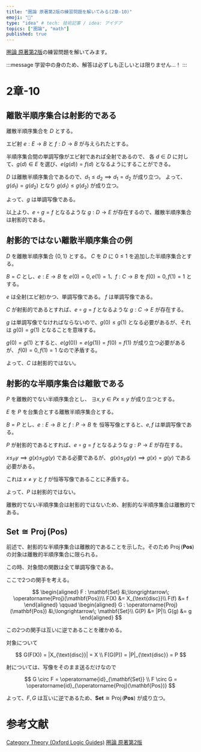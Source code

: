 ```yaml
---
title: "圏論 原著第2版の練習問題を解いてみる(2章-10)"
emoji: "🔄"
type: "idea" # tech: 技術記事 / idea: アイデア
topics: ["圏論", "math"]
published: true
---
```

[圏論 原著第2版](https://amzn.to/40w88Oq)の練習問題を解いてみます。

:::message
学習中の身のため、解答は必ずしも正しいとは限りません…！
:::

# 2章-10

## 離散半順序集合は射影的である
離散半順序集合を $D$ とする。

エピ射 $e: E \to B$ と $f: D \to B$ が与えられたとする。

半順序集合間の単調写像がエピ射であれば全射であるので、
各 $d \in D$ に対して、$g(d) \in E$ を選び、$e(g(d)) = f(d)$ となるようにすることができる。

$D$ は離散半順序集合であるので、$d_1 \leq d_2 \implies d_1 = d_2$ が成り立つ。
よって、$g(d_1) = g(d_2)$ となり $g(d_1) \leq g(d_2)$ が成り立つ。

よって、$g$ は単調写像である。

以上より、$e \circ g = f$ となるような $g: D \to E$ が存在するので、離散半順序集合は射影的である。

## 射影的ではない離散半順序集合の例
$D$ を離散半順序集合 $\{0, 1\}$ とする。
$C$ を $D$ に $0 \leq 1$ を追加した半順序集合とする。

$B = C$ とし、$e: E \to B$ を $e(0) = 0, e(1) = 1$、$f: C \to B$ を $f(0) = 0, f(1) = 1$ とする。

$e$ は全射(エピ射)かつ、単調写像である。
$f$ は単調写像である。

$C$ が射影的であるとすれば、$e \circ g = f$ となるような $g: C \to E$ が存在する。

$g$ は単調写像でなければならないので、$g(0) \leq g(1)$ となる必要があるが、それは $g(0) = g(1)$ となることを意味する。

$g(0) = g(1)$ とすると、$e(g(0)) = e(g(1)) = f(0) = f(1)$ が成り立つ必要があるが、 $f(0) = 0, f(1) = 1$ なので矛盾する。

よって、$C$ は射影的ではない。

## 射影的な半順序集合は離散である
$P$ を離散的でない半順序集合とし、 $\exists x, y \in P x \leq y$ が成り立つとする。

$E$ を $P$ を台集合とする離散半順序集合とする。

$B = P$ とし、$e: E \to B$ と $f: P \to B$ を 恒等写像とすると、$e, f$ は単調写像である。

$P$ が射影的であるとすれば、$e \circ g = f$ となるような $g: P \to E$ が存在する。

$x \leq_P y \implies g(x) \leq_E g(y)$ である必要であるが、 $g(x) \leq_E g(y) \implies g(x) = g(y)$ である必要がある。

これは $x \neq y$ と $f$ が恒等写像であることに矛盾する。

よって、$P$ は射影的ではない。

離散的でない半順序集合は射影的ではないため、射影的な半順序集合は離散的である。

## $\mathbf{Set} \cong \operatorname{Proj}(\mathbf{Pos})$

前述で、射影的な半順序集合は離散的であることを示した。そのため $\operatorname{Proj}(\mathbf{Pos})$ の対象は離散的半順序集合に限られる。

この時、対象間の関数は全て単調写像である。

ここで2つの関手を考える。

$$
\begin{aligned}
F : \mathbf{Set} &\;\longrightarrow\; \operatorname{Proj}(\mathbf{Pos})\\
F(X) &= X_{\text{disc}}\\
F(f) &= f
\end{aligned}
\qquad
\begin{aligned}
G : \operatorname{Proj}(\mathbf{Pos}) &\;\longrightarrow\; \mathbf{Set}\\
G(P) &= |P|\\
G(g) &= g
\end{aligned}
$$

この2つの関手は互いに逆であることを確かめる。

対象について

$$
G(F(X)) = |X_{\text{disc}}| = X \\
F(G(P)) = |P|_{\text{disc}} = P
$$

射については、写像をそのまま送るだけなので

$$
G \circ F = \operatorname{id}_{\mathbf{Set}} \\
F \circ G = \operatorname{id}_{\operatorname{Proj}(\mathbf{Pos})}
$$

よって、$F, G$ は互いに逆であるため、$\mathbf{Set} \cong \operatorname{Proj}(\mathbf{Pos})$ が成り立つ。



# 参考文献
[Category Theory (Oxford Logic Guides)](https://amzn.to/4awkkSJ)
[圏論 原著第2版](https://amzn.to/40w88Oq)
